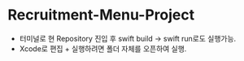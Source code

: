 # Recruitment-Menu-Project

- 터미널로 현 Repository 진입 후 swift build -> swift run로도 실행가능.
- Xcode로 편집 + 실행하려면 폴더 자체를 오픈하여 실행.
